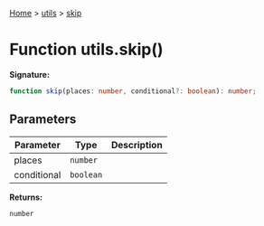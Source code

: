 [Home](../../../index.md) &gt; [utils](../../utils.md) &gt; [skip](./skip_1.md)

# Function utils.skip()


<b>Signature:</b>

```typescript
function skip(places: number, conditional?: boolean): number;
```

## Parameters

|  Parameter | Type | Description |
|  --- | --- | --- |
|  places | `number` |  |
|  conditional | `boolean` |  |

<b>Returns:</b>

`number`

